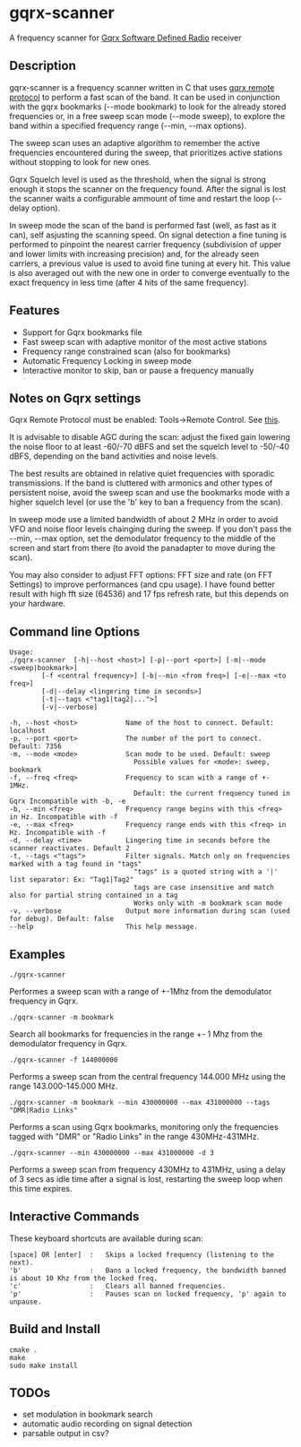 # gqrx-scanner
A frequency scanner for [Gqrx Software Defined Radio](http://gqrx.dk/) receiver
## Description

gqrx-scanner is a frequency scanner written in C that uses [gqrx remote protocol](http://gqrx.dk/doc/remote-control) to perform a fast scan of the band. It can be used in conjunction with the gqrx bookmarks (--mode bookmark) to look for the already stored frequencies or, in a free sweep scan mode (--mode sweep), to explore the band within a specified frequency range (--min, --max options). 

The sweep scan uses an adaptive algorithm to remember the active frequencies encountered during the sweep, that prioritizes active stations without stopping to look for new ones. 

Gqrx Squelch level is used as the threshold, when the signal is strong enough it stops the scanner on the frequency found.
After the signal is lost the scanner waits a configurable ammount of time and restart the loop (--delay option). 

In sweep mode the scan of the band is performed fast (well, as fast as it can), self asjusting the scanning speed. On signal detection a fine tuning is performed to pinpoint the nearest carrier frequency (subdivision of upper and lower limits with increasing precision) and, for the already seen carriers, a previous value is used to avoid fine tuning at every hit. This value is also averaged out with the new one in order to converge eventually to the exact frequency in less time (after 4 hits of the same frequency).

## Features
* Support for Gqrx bookmarks file
* Fast sweep scan with adaptive monitor of the most active stations 
* Frequency range constrained scan (also for bookmarks)
* Automatic Frequency Locking in sweep mode
* Interactive monitor to skip, ban or pause a frequency manually

## Notes on Gqrx settings
Gqrx Remote Protocol must be enabled: Tools->Remote Control. See [this](http://gqrx.dk/doc/remote-control).

It is advisable to disable AGC during the scan: adjust the fixed gain lowering the noise floor to at least -60/-70 dBFS and set the squelch level to -50/-40 dBFS, depending on the band activities and noise levels.

The best results are obtained in relative quiet frequencies with sporadic transmissions. If the band is cluttered with armonics and other types of persistent noise, avoid the sweep scan and use the bookmarks mode with a higher squelch level (or use the 'b' key to ban a frequency from the scan). 

In sweep mode use a limited bandwidth of about 2 MHz in order to avoid VFO and noise floor levels chainging during the sweep.
If you don't pass the --min, --max option, set the demodulator frequency to the middle of the screen and start from there (to avoid the panadapter to move during the scan).

You may also consider to adjust FFT options: FFT size and rate (on FFT Settings) to improve performances (and cpu usage).
I have found better result with high fft size (64536) and 17 fps refresh rate, but this depends on your hardware.

## Command line Options
```
Usage:
./gqrx-scanner	[-h|--host <host>] [-p|--port <port>] [-m|--mode <sweep|bookmark>]
		[-f <central frequency>] [-b|--min <from freq>] [-e|--max <to freq>]
		[-d|--delay <lingering time in seconds>]
		[-t|--tags <"tag1|tag2|...">]
		[-v|--verbose]

-h, --host <host>            Name of the host to connect. Default: localhost
-p, --port <port>            The number of the port to connect. Default: 7356
-m, --mode <mode>            Scan mode to be used. Default: sweep
                               Possible values for <mode>: sweep, bookmark
-f, --freq <freq>            Frequency to scan with a range of +- 1MHz.
                               Default: the current frequency tuned in Gqrx Incompatible with -b, -e
-b, --min <freq>             Frequency range begins with this <freq> in Hz. Incompatible with -f
-e, --max <freq>             Frequency range ends with this <freq> in Hz. Incompatible with -f
-d, --delay <time>           Lingering time in seconds before the scanner reactivates. Default 2
-t, --tags <"tags">          Filter signals. Match only on frequencies marked with a tag found in "tags"
                               "tags" is a quoted string with a '|' list separator: Ex: "Tag1|Tag2"
                               tags are case insensitive and match also for partial string contained in a tag
                               Works only with -m bookmark scan mode
-v, --verbose                Output more information during scan (used for debug). Default: false
--help                       This help message.

```
## Examples
```
./gqrx-scanner 
```
Performes a sweep scan with a range of +-1Mhz from the demodulator frequency in Gqrx.

```
./gqrx-scanner -m bookmark
```
Search all bookmarks for frequencies in the range +- 1 Mhz from the demodulator frequency in Gqrx.

```
./gqrx-scanner -f 144000000
```
Performs a sweep scan from the central frequency 144.000 MHz using the range 143.000-145.000 MHz.

```
./gqrx-scanner -m bookmark --min 430000000 --max 431000000 --tags "DMR|Radio Links"
```
Performs a scan using Gqrx bookmarks, monitoring only the frequencies tagged with "DMR" or "Radio Links" in the range 430MHz-431MHz.

```	
./gqrx-scanner --min 430000000 --max 431000000 -d 3
```
Performs a sweep scan from frequency 430MHz to 431MHz, using a delay of	3 secs as idle time after a signal is lost, restarting the sweep loop when this time expires.


## Interactive Commands 
These keyboard shortcuts are available during scan:
```
[space] OR [enter]  :   Skips a locked frequency (listening to the next).
'b'                 :   Bans a locked frequency, the bandwidth banned is about 10 Khz from the locked freq. 
'c'                 :   Clears all banned frequencies.
'p'                 :   Pauses scan on locked frequency, 'p' again to unpause. 
```

## Build and Install
```
cmake .
make
sudo make install
```

## TODOs
* set modulation in bookmark search 
* automatic audio recording on signal detection
* parsable output in csv?

